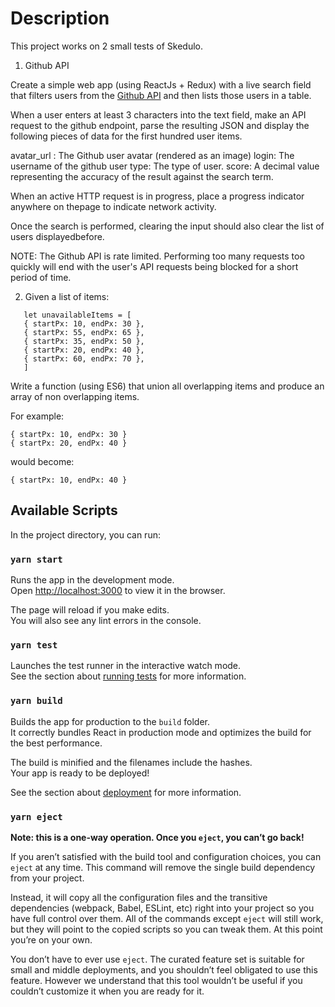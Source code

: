 # Description

This project works on 2 small tests of Skedulo.

1. Github API

Create a simple web app (using ReactJs + Redux) with a live search field that filters users from the [Github API](https://developer.github.com/v3/search/#search­users) and then lists those users in a table.

When a user enters at least 3 characters into the text field, make an API request to the github endpoint, parse the resulting JSON and display the following pieces of data for the first hundred user items.­

avatar_url : The Github user avatar (rendered as an image)­
login: The username of the github user­
type: The type of user.­
score: A decimal value representing the accuracy of the result against the search term.

When an active HTTP request is in progress, place a progress indicator anywhere on thepage to indicate network activity.

Once the search is performed, clearing the input should also clear the list of users displayedbefore.

NOTE: The Github API is rate limited. Performing too many requests too quickly will end with the user's API requests being blocked for a short period of time.

2. Given a list of items:

```
   let unavailableItems = [
   { startPx: 10, endPx: 30 },
   { startPx: 55, endPx: 65 },
   { startPx: 35, endPx: 50 },
   { startPx: 20, endPx: 40 },
   { startPx: 60, endPx: 70 },
   ]
```

Write a function (using ES6) that union all overlapping items and produce an array of non overlapping items.

For example:

```
{ startPx: 10, endPx: 30 }
{ startPx: 20, endPx: 40 }
```

would become:

```
{ startPx: 10, endPx: 40 }
```

## Available Scripts

In the project directory, you can run:

### `yarn start`

Runs the app in the development mode.\
Open [http://localhost:3000](http://localhost:3000) to view it in the browser.

The page will reload if you make edits.\
You will also see any lint errors in the console.

### `yarn test`

Launches the test runner in the interactive watch mode.\
See the section about [running tests](https://facebook.github.io/create-react-app/docs/running-tests) for more information.

### `yarn build`

Builds the app for production to the `build` folder.\
It correctly bundles React in production mode and optimizes the build for the best performance.

The build is minified and the filenames include the hashes.\
Your app is ready to be deployed!

See the section about [deployment](https://facebook.github.io/create-react-app/docs/deployment) for more information.

### `yarn eject`

**Note: this is a one-way operation. Once you `eject`, you can’t go back!**

If you aren’t satisfied with the build tool and configuration choices, you can `eject` at any time. This command will remove the single build dependency from your project.

Instead, it will copy all the configuration files and the transitive dependencies (webpack, Babel, ESLint, etc) right into your project so you have full control over them. All of the commands except `eject` will still work, but they will point to the copied scripts so you can tweak them. At this point you’re on your own.

You don’t have to ever use `eject`. The curated feature set is suitable for small and middle deployments, and you shouldn’t feel obligated to use this feature. However we understand that this tool wouldn’t be useful if you couldn’t customize it when you are ready for it.
